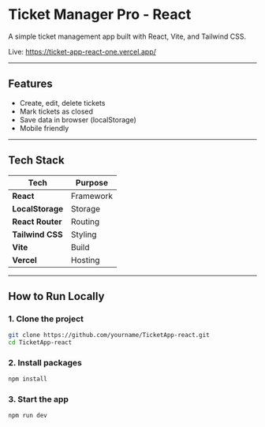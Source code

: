 # Ticket Manager Pro - React

A simple ticket management app built with React, Vite, and Tailwind CSS.

Live: https://ticket-app-react-one.vercel.app/

---

## Features

- Create, edit, delete tickets
- Mark tickets as closed
- Save data in browser (localStorage)
- Mobile friendly

---


## Tech Stack

| Tech | Purpose |
|------|--------|
| **React** | Framework |
| **LocalStorage** | Storage |
| **React Router** | Routing |
| **Tailwind CSS** | Styling |
| **Vite** | Build |
| **Vercel** | Hosting |

---

## How to Run Locally

### 1. Clone the project
```bash
git clone https://github.com/yourname/TicketApp-react.git
cd TicketApp-react
```
### 2. Install packages
```bash
npm install
```
### 3. Start the app
```bash
npm run dev
```
